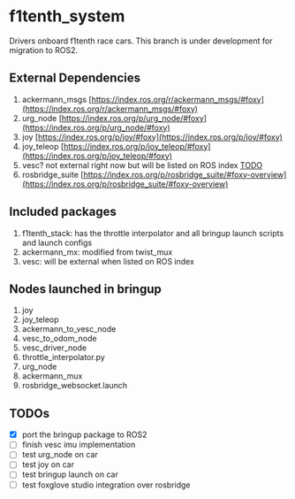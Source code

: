 # f1tenth_system
Drivers onboard f1tenth race cars. This branch is under development for migration to ROS2.

## External Dependencies
1. ackermann_msgs [https://index.ros.org/r/ackermann_msgs/#foxy](https://index.ros.org/r/ackermann_msgs/#foxy)
2. urg_node [https://index.ros.org/p/urg_node/#foxy](https://index.ros.org/p/urg_node/#foxy)
3. joy [https://index.ros.org/p/joy/#foxy](https://index.ros.org/p/joy/#foxy)
4. joy_teleop [https://index.ros.org/p/joy_teleop/#foxy](https://index.ros.org/p/joy_teleop/#foxy)
3. vesc? not external right now but will be listed on ROS index [TODO](TODO)
4. rosbridge_suite [https://index.ros.org/p/rosbridge_suite/#foxy-overview](https://index.ros.org/p/rosbridge_suite/#foxy-overview)

## Included packages
1. f1tenth_stack: has the throttle interpolator and all bringup launch scripts and launch configs
2. ackermann_mx: modified from twist_mux
3. vesc: will be external when listed on ROS index

## Nodes launched in bringup
1. joy
2. joy_teleop
3. ackermann_to_vesc_node
4. vesc_to_odom_node
5. vesc_driver_node
6. throttle_interpolator.py
8. urg_node
9. ackermann_mux
10. rosbridge_websocket.launch

## TODOs
- [x] port the bringup package to ROS2
- [ ] finish vesc imu implementation
- [ ] test urg_node on car
- [ ] test joy on car
- [ ] test bringup launch on car
- [ ] test foxglove studio integration over rosbridge